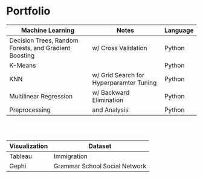 # Portfolio


Machine Learning | Notes | Language 
--- | --- | ---
Decision Trees, Random Forests, and Gradient Boosting | w/ Cross Validation | Python
K-Means |  | Python 
KNN | w/ Grid Search for Hyperparamter Tuning | Python
Multilinear Regression | w/ Backward Elimination | Python
Preprocessing | and Analysis | Python



<br>
<br>

Visualization | Dataset
--- | ---
Tableau | Immigration
Gephi | Grammar School Social Network







